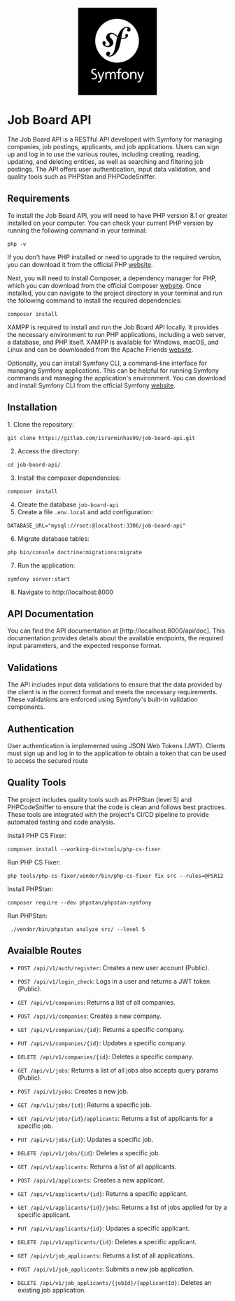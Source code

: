 <p align="center">
  <img align="center" height="200" src="public/symfony.svg">
</p>
<h1>Job Board API</h1>
The Job Board API is a RESTful API developed with Symfony for managing companies, job postings, applicants, and job applications. Users can sign up and log in to use the various routes, including creating, reading, updating, and deleting entities, as well as searching and filtering job postings. The API offers user authentication, input data validation, and quality tools such as PHPStan and PHPCodeSniffer.

<h2>Requirements</h2>
To install the Job Board API, you will need to have PHP version 8.1 or greater installed on your computer. You can check your current PHP version by running the following command in your terminal:

```shell
php -v
```

If you don't have PHP installed or need to upgrade to the required version, you can download it from the official PHP <a href="https://www.php.net/downloads.php">website</a>.

Next, you will need to install Composer, a dependency manager for PHP, which you can download from the official Composer <a href="https://getcomposer.org/download/">website</a>. Once installed, you can navigate to the project directory in your terminal and run the following command to install the required dependencies:
```shell
composer install
```

XAMPP is required to install and run the Job Board API locally. It provides the necessary environment to run PHP applications, including a web server, a database, and PHP itself. XAMPP is available for Windows, macOS, and Linux and can be downloaded from the Apache Friends <a href="https://www.apachefriends.org/">website</a>.

Optionally, you can install Symfony CLI, a command-line interface for managing Symfony applications. This can be helpful for running Symfony commands and managing the application's environment. You can download and install Symfony CLI from the official Symfony <a href="https://symfony.com/download">website</a>.

<h2>Installation</h2>
1. Clone the repository:

```shell
git clone https://gitlab.com/israrminhas99/job-board-api.git
```

2. Access the directory:

```shell
cd job-board-api/
```

3. Install the composer dependencies:

```shell
composer install
```

4. Create the database `job-board-api` 
5. Create a file `.env.local` and add configuration:

```dotenv
DATABASE_URL="mysql://root:@localhost:3306/job-board-api"
```

6. Migrate database tables:

```
php bin/console doctrine:migrations:migrate
```

7. Run the application:

```shell
symfony server:start
```

8. Navigate to http://localhost:8000

<h2>API Documentation</h2>
You can find the API documentation at [http://localhost:8000/api/doc]. This documentation provides details about the available endpoints, the required input parameters, and the expected response format.
<h2>Validations</h2>
The API includes input data validations to ensure that the data provided by the client is in the correct format and meets the necessary requirements. These validations are enforced using Symfony's built-in validation components.

<h2>Authentication</h2>
User authentication is implemented using JSON Web Tokens (JWT). Clients must sign up and log in to the application to obtain a token that can be used to access the secured route

<h2>Quality Tools</h2>

The project includes quality tools such as PHPStan (level 5) and PHPCodeSniffer to ensure that the code is clean and follows best practices. These tools are integrated with the project's CI/CD pipeline to provide automated testing and code analysis.

Install PHP CS Fixer:

```shell
composer install --working-dir=tools/php-cs-fixer
```

Run PHP CS Fixer:

```shell
php tools/php-cs-fixer/vendor/bin/php-cs-fixer fix src --rules=@PSR12
```

Install PHPStan:

```shell
composer require --dev phpstan/phpstan-symfony
```

Run PHPStan:

```shell
 ./vendor/bin/phpstan analyze src/ --level 5
```

<h2>Avaialble Routes</h2>

* `POST /api/v1/auth/register`: Creates a new user account (Public).

* `POST /api/v1/login_check`: Logs in a user and returns a JWT token (Public).

* `GET /api/v1/companies`: Returns a list of all companies.

* `POST /api/v1/companies`: Creates a new company.

* `GET /api/v1/companies/{id}`: Returns a specific company.

* `PUT /api/v1/companies/{id}`: Updates a specific company.

* `DELETE /api/v1/companies/{id}`: Deletes a specific company.

* `GET /api/v1/jobs`: Returns a list of all jobs also accepts query params (Public).

* `POST /api/v1/jobs`: Creates a new job.

* `GET /ap/v1i/jobs/{id}`: Returns a specific job.

* `GET /api/v1/jobs/{id}/applicants`: Returns a list of applicants for a specific job.

* `PUT /api/v1/jobs/{id}`: Updates a specific job.

* `DELETE /api/v1/jobs/{id}`: Deletes a specific job.

* `GET /api/v1/applicants`: Returns a list of all applicants.

* `POST /api/v1/applicants`: Creates a new applicant.

* `GET /api/v1/applicants/{id}`: Returns a specific applicant.

* `GET /api/v1/applicants/{id}/jobs`: Returns a list of jobs applied for by a specific applicant.

* `PUT /api/v1/applicants/{id}`: Updates a specific applicant.

* `DELETE /api/v1/applicants/{id}`: Deletes a specific applicant.

* `GET /api/v1/job_applicants`: Returns a list of all applications.

* `POST /api/v1/job_applicants`: Submits a new job application.

* `DELETE /api/v1/job_applicants/{jobId}/{applicantId}`: Deletes an existing job application.

